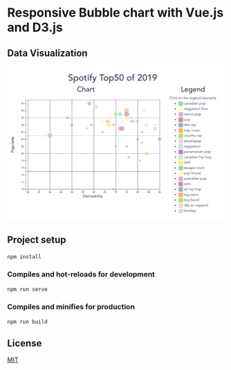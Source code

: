 # Responsive Bubble chart with Vue.js and D3.js

## Data Visualization

<img src="example.png" alt="screenshot"/>

## Project setup
```
npm install
```

### Compiles and hot-reloads for development
```
npm run serve
```

### Compiles and minifies for production
```
npm run build
```

## License
[MIT](http://github.com/adelshb/vue-d3/blob/master/LICENSE)
